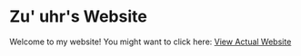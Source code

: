 # Zu' uhr's Website
Welcome to my website! You might want to click here: [View Actual Website](https://zuuhr.github.io/web/)
